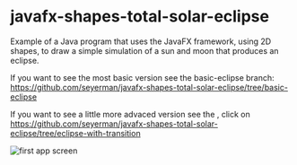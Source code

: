 # javafx-shapes-total-solar-eclipse
Example of a Java program that uses the JavaFX framework, using 2D shapes, to draw a simple simulation of a sun and moon that produces an eclipse.

If you want to see the most basic version see the basic-eclipse branch: https://github.com/seyerman/javafx-shapes-total-solar-eclipse/tree/basic-eclipse

If you want to see a little more advaced version see the , click on https://github.com/seyerman/javafx-shapes-total-solar-eclipse/tree/eclipse-with-transition

![first app screen](tree/master/docs/mockups/TotalEclipseScreenShot1.png?raw=true)

